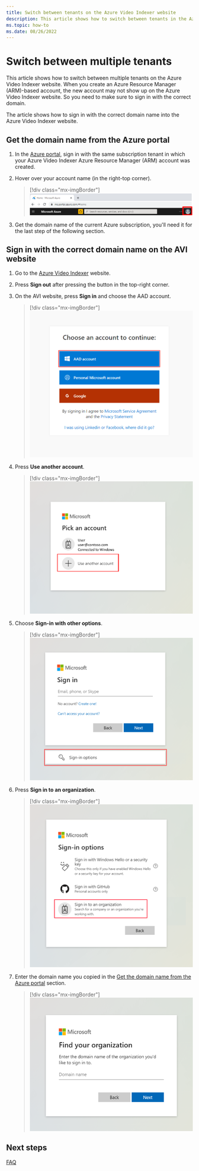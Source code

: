 ```yaml
---
title: Switch between tenants on the Azure Video Indexer website
description: This article shows how to switch between tenants in the Azure Video Indexer website. 
ms.topic: how-to
ms.date: 08/26/2022
---
```


# Switch between multiple tenants

This article shows how to switch between multiple tenants on the Azure Video Indexer website. When you create an Azure Resource Manager (ARM)-based account, the new account may not show up on the Azure Video Indexer website. So you need to make sure to sign in with the correct domain.

The article shows how to sign in with the correct domain name into the Azure Video Indexer website. 

## Get the domain name from the Azure portal

1. In the [Azure portal](https://portal.azure.com/), sign in with the same subscription tenant in which your Azure Video Indexer Azure Resource Manager (ARM) account was created. 
1. Hover over your account name (in the right-top corner). 

    > [!div class="mx-imgBorder"]
    > ![Hover over your account name.](./media/switch-directory/account-attributes.png)
1. Get the domain name of the current Azure subscription, you'll need it for the last step of the following section. 

## Sign in with the correct domain name on the AVI website

1. Go to the [Azure Video Indexer](https://www.videoindexer.ai/) website.
1. Press **Sign out** after pressing the button in the top-right corner.
1. On the AVI website, press **Sign in** and choose the AAD account.

    > [!div class="mx-imgBorder"]
    > ![Sign in with the AAD account.](./media/switch-directory/choose-account.png)
1. Press **Use another account**.

    > [!div class="mx-imgBorder"]
    > ![Choose another account.](./media/switch-directory/use-another-account.png)
1. Choose **Sign-in with other options**.

    > [!div class="mx-imgBorder"]
    > ![Sign in with other options.](./media/switch-directory/sign-in-options.png)
1. Press **Sign in to an organization**.

    > [!div class="mx-imgBorder"]
    > ![Sign in to an organization.](./media/switch-directory/sign-in-organization.png)
1. Enter the domain name you copied in the [Get the domain name from the Azure portal](#get-the-domain-name-from-the-azure-portal) section.

    > [!div class="mx-imgBorder"]
    > ![Find the organization.](./media/switch-directory/find-your-organization.png)

## Next steps

[FAQ](faq.yml)